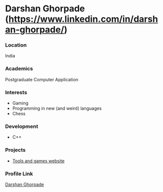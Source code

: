 # Darshan Ghorpade (https://www.linkedin.com/in/darshan-ghorpade/)

### Location

India

### Academics

Postgraduate Computer Application

### Interests

- Gaming
- Programming in new (and weird) languages
- Chess

### Development

- C++

### Projects

- [Tools and games website](https://darshanghorpade.github.io/tinzo/)
### Profile Link

[Darshan Ghorpade](https://github.com/DarshanGhorpade)
